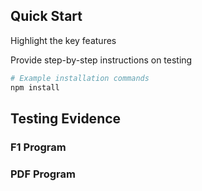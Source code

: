 ## Quick Start
Highlight the key features

Provide step-by-step instructions on testing

```bash
# Example installation commands
npm install
```

## Testing Evidence
### F1 Program
### PDF Program
